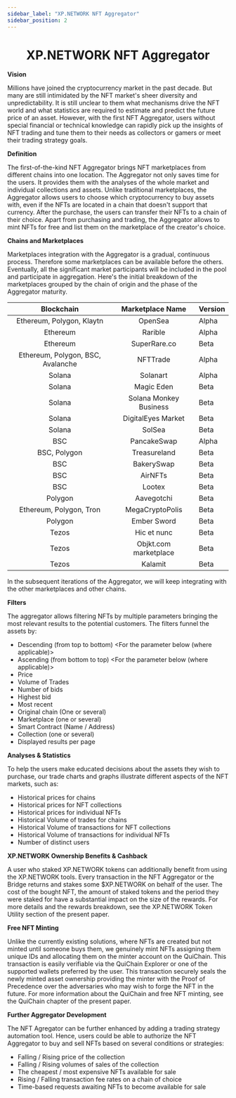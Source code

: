 ```yaml
---
sidebar_label: "XP.NETWORK NFT Aggregator"
sidebar_position: 2
---
```


# <center>XP.NETWORK NFT Aggregator</center>

**Vision**

Millions have joined the cryptocurrency market in the past decade. But many are still intimidated by the NFT market's sheer diversity and unpredictability. It is still unclear to them what mechanisms drive the NFT world and what statistics are required to estimate and predict the future price of an asset. However, with the first NFT Aggregator, users without special financial or technical knowledge can rapidly pick up the insights of NFT trading and tune them to their needs as collectors or gamers or meet their trading strategy goals.

**Definition**

The first-of-the-kind NFT Aggregator brings NFT marketplaces from different chains into one location. The Aggregator not only saves time for the users. It provides them with the analyses of the whole market and individual collections and assets. Unlike traditional marketplaces, the Aggregator allows users to choose which cryptocurrency to buy assets with, even if the NFTs are located in a chain that doesn't support that currency. After the purchase, the users can transfer their NFTs to a chain of their choice. Apart from purchasing and trading, the Aggregator allows to mint NFTs for free and list them on the marketplace of the creator's choice.

**Chains and Marketplaces**

Marketplaces integration with the Aggregator is a gradual, continuous process. Therefore some marketplaces can be available before the others. Eventually, all the significant market participants will be included in the pool and participate in aggregation. Here's the initial breakdown of the marketplaces grouped by the chain of origin and the phase of the Aggregator maturity.

|            Blockchain             |    Marketplace Name    | Version |
| :-------------------------------: | :--------------------: | :------ |
|     Ethereum, Polygon, Klaytn     |        OpenSea         | Alpha   |
|             Ethereum              |        Rarible         | Alpha   |
|             Ethereum              |      SuperRare.co      | Beta    |
| Ethereum, Polygon, BSC, Avalanche |        NFTTrade        | Alpha   |
|              Solana               |        Solanart        | Alpha   |
|              Solana               |       Magic Eden       | Beta    |
|              Solana               | Solana Monkey Business | Beta    |
|              Solana               |   DigitalEyes Market   | Beta    |
|              Solana               |         SolSea         | Beta    |
|                BSC                |      PancakeSwap       | Alpha   |
|           BSC, Polygon            |      Treasureland      | Beta    |
|                BSC                |       BakerySwap       | Beta    |
|                BSC                |        AirNFTs         | Beta    |
|                BSC                |         Lootex         | Beta    |
|              Polygon              |       Aavegotchi       | Beta    |
|      Ethereum, Polygon, Tron      |    MegaCryptoPolis     | Beta    |
|              Polygon              |      Ember Sword       | Beta    |
|               Tezos               |      Hic et nunc       | Beta    |
|               Tezos               | Objkt.com marketplace  | Beta    |
|               Tezos               |        Kalamit         | Beta    |

In the subsequent iterations of the Aggregator, we will keep integrating with the other marketplaces and other chains.

**Filters**

The aggregator allows filtering NFTs by multiple parameters bringing the most relevant results to the potential customers. The filters funnel the assets by:

- Descending (from top to bottom) <For the parameter below (where applicable)>
- Ascending (from bottom to top) <For the parameter below (where applicable)>
- Price
- Volume of Trades
- Number of bids
- Highest bid
- Most recent
- Original chain (One or several)
- Marketplace (one or several)
- Smart Contract (Name / Address)
- Collection (one or several)
- Displayed results per page

**Analyses & Statistics**

To help the users make educated decisions about the assets they wish to purchase, our trade charts and graphs illustrate different aspects of the NFT markets, such as:

- Historical prices for chains
- Historical prices for NFT collections
- Historical prices for individual NFTs
- Historical Volume of trades for chains
- Historical Volume of transactions for NFT collections
- Historical Volume of transactions for individual NFTs
- Number of distinct users

**XP.NETWORK Ownership Benefits & Cashback**

A user who staked XP.NETWORK tokens can additionally benefit from using the XP.NETWORK tools. Every transaction in the NFT Aggregator or the Bridge returns and stakes some $XP.NETWORK on behalf of the user. The cost of the bought NFT, the amount of staked tokens and the period they were staked for have a substantial impact on the size of the rewards. For more details and the rewards breakdown, see the XP.NETWORK Token Utility section of the present paper.

**Free NFT Minting**

Unlike the currently existing solutions, where NFTs are created but not minted until someone buys them, we genuinely mint NFTs assigning them unique IDs and allocating them on the minter account on the QuiChain. This transaction is easily verifiable via the QuiChain Explorer or one of the supported wallets preferred by the user. This transaction securely seals the newly minted asset ownership providing the minter with the Proof of Precedence over the adversaries who may wish to forge the NFT in the future. For more information about the QuiChain and free NFT minting, see the QuiChain chapter of the present paper.

**Further Aggregator Development**

The NFT Agregator can be further enhanced by adding a trading strategy automation tool. Hence, users could be able to authorize the NFT Aggregator to buy and sell NFTs based on several conditions or strategies:

- Falling / Rising price of the collection
- Falling / Rising volumes of sales of the collection
- The cheapest / most expensive NFTs available for sale
- Rising / Falling transaction fee rates on a chain of choice
- Time-based requests awaiting NFTs to become available for sale
